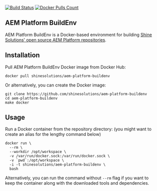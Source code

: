 [![Build Status](https://img.shields.io/travis/shinesolutions/aem-platform-buildenv.svg)](http://travis-ci.org/shinesolutions/aem-platform-buildenv)
[![Docker Pulls Count](https://img.shields.io/docker/pulls/shinesolutions/aem-platform-buildenv.svg)](https://hub.docker.com/r/shinesolutions/aem-platform-buildenv/)

AEM Platform BuildEnv
---------------------

AEM Platform BuildEnv is a Docker-based environment for building [Shine Solutions' open source AEM Platform repositories](https://github.com/shinesolutions?q=aem).

Installation
------------

Pull AEM Platform BuildEnv Docker image from Docker Hub:

    docker pull shinesolutions/aem-platform-buildenv

Or alternatively, you can create the Docker image:

    git clone https://github.com/shinesolutions/aem-platform-buildenv
    cd aem-platform-buildenv
    make docker

Usage
-----

Run a Docker container from the repository directory:
(you might want to create an alias for the lengthy command below)

    docker run \
      --rm \
      --workdir /opt/workspace \
      -v /var/run/docker.sock:/var/run/docker.sock \
      -v `pwd`:/opt/workspace \
      -i -t shinesolutions/aem-platform-buildenv \
      bash

Alternatively, you can run the command without `--rm` flag if you want to keep the container along with the downloaded tools and dependencies.
